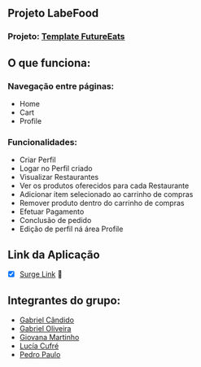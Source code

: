 ## Projeto LabeFood

### Projeto: [Template FutureEats](https://app.zeplin.io/project/5dcc566ddc1332bf7fb4f450)

## O que funciona:
### Navegação entre páginas:

- Home
- Cart
- Profile

### Funcionalidades:

- Criar Perfil
- Logar no Perfil criado
- Visualizar Restaurantes
- Ver os produtos oferecidos para cada Restaurante
- Adicionar item selecionado ao carrinho de compras
- Remover produto dentro do carrinho de compras
- Efetuar Pagamento
- Conclusão de pedido
- Edição de perfil ná área Profile

## Link da Aplicação

- [x] [Surge Link](https://illegal-development.surge.sh/) 🚀

## Integrantes do grupo:

- [Gabriel Cândido](https://github.com/GCandid07)
- [Gabriel Oliveira](https://github.com/GabriellOlliveira99)
- [Giovana Martinho](https://github.com/Giovana-MS)
- [Lucía Cufré](https://github.com/lucia-cufre)
- [Pedro Paulo](https://github.com/ppssjr)
